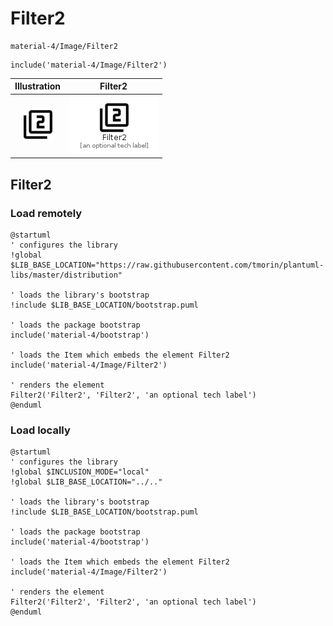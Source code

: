 # Filter2


```text
material-4/Image/Filter2
```

```text
include('material-4/Image/Filter2')
```



| Illustration | Filter2 |
| :---: | :---: |
| ![illustration for Illustration](../../material-4/Image/Filter2.png) | ![illustration for Filter2](../../material-4/Image/Filter2.Local.png) |




## Filter2

### Load remotely
```plantuml
@startuml
' configures the library
!global $LIB_BASE_LOCATION="https://raw.githubusercontent.com/tmorin/plantuml-libs/master/distribution"

' loads the library's bootstrap
!include $LIB_BASE_LOCATION/bootstrap.puml

' loads the package bootstrap
include('material-4/bootstrap')

' loads the Item which embeds the element Filter2
include('material-4/Image/Filter2')

' renders the element
Filter2('Filter2', 'Filter2', 'an optional tech label')
@enduml
```

### Load locally
```plantuml
@startuml
' configures the library
!global $INCLUSION_MODE="local"
!global $LIB_BASE_LOCATION="../.."

' loads the library's bootstrap
!include $LIB_BASE_LOCATION/bootstrap.puml

' loads the package bootstrap
include('material-4/bootstrap')

' loads the Item which embeds the element Filter2
include('material-4/Image/Filter2')

' renders the element
Filter2('Filter2', 'Filter2', 'an optional tech label')
@enduml
```

